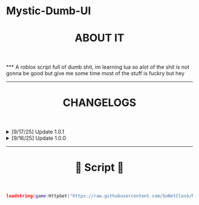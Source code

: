 # Mystic-Dumb-UI
<h1 align="center">ABOUT IT<br><br></h1>
***
A roblox script full of dumb shit, im learning lua so alot of the shit is not gonna be good but give me some time
most of the stuff is fuckry but hey

***

<h1 align="center">CHANGELOGS<br><br></h1>

<details>
  <summary>[9/17/25] Update 1.0.1</summary>
  <ul>
    <li>FIXED THE UI AND EVERYTHING!!!!</li>
  </ul>
</details>

<details>
  <summary>[9/16/25] Update 1.0.0</summary>
  <ul>
    <li>Added Main Tab</li>
    <li>Added Player Tab</li>
    <li>Added Fun Tab</li>
    <li>Added Visuals Tab</li>
    <li>Added Experimental Tab</li>
    <li>Added Misc Tab</li>
    <li>Added WalkSpeed (slider)</li>
    <li>Added JumpPower (slider)</li>
    <li>Added SpinBot </li>
    <li>Added SpinBot Speed (slider)</li>
    <li>Added Teleport To Player (dropdown)</li>
    <li>Added Teleport Type (dropdown)</li>
    <li>Added Teleport To Player</li>
    <li>Added Print Cords</li>
    <li>Added Spam Chat (input)</li>
    <li>Added Chat Mode (dropdown)</li>
    <li>Added Spam Speed (slider)</li>
    <li>Added Anti Delay (sorta works)</li>
    <li>and expect alot more soon!!!!</li>
  </ul>
</details>

***

<h1 align="center"> 📑 Script 📑<br>
<br></h1>

```lua
loadstring(game:HttpGet("https://raw.githubusercontent.com/SoNotClose/Mystic-Dumb-UI/main/MysticRobloxUi/Mystic.lua"))()
```

#
